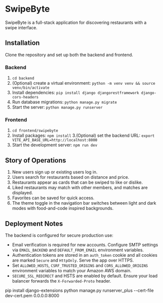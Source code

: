 # SwipeByte

SwipeByte is a full-stack application for discovering restaurants with a swipe interface.

## Installation

Clone the repository and set up both the backend and frontend.

### Backend
1. `cd backend`
2. (Optional) create a virtual environment: `python -m venv venv && source venv/bin/activate`
3. Install dependencies: `pip install django djangorestframework django-cors-headers`
4. Run database migrations: `python manage.py migrate`
5. Start the server: `python manage.py runserver`

### Frontend
1. `cd frontend/swipebyte`
2. Install packages: `npm install`
3.(Optional) set the backend URL: `export VITE_API_BASE_URL=http://localhost:8000`
4. Start the development server: `npm run dev`


## Story of Operations
1. New users sign up or existing users log in.
2. Users search for restaurants based on distance and price.
3. Restaurants appear as cards that can be swiped to like or dislike.
4. Liked restaurants may match with other members, and matches are displayed.
5. Favorites can be saved for quick access.
6. The theme toggle in the navigation bar switches between light and dark modes with food-and-code inspired backgrounds.

## Deployment Notes

The backend is configured for secure production use:

* Email verification is required for new accounts. Configure SMTP settings via
  ``EMAIL_BACKEND`` and ``DEFAULT_FROM_EMAIL`` environment variables.
* Authentication tokens are stored in an ``auth_token`` cookie and all cookies
  are marked ``Secure`` and ``HttpOnly``. Serve the app over HTTPS.
* Set ``ALLOWED_HOSTS``, ``CSRF_TRUSTED_ORIGINS`` and ``CORS_ALLOWED_ORIGINS``
  environment variables to match your Amazon AWS domain.
* ``SECURE_SSL_REDIRECT`` and HSTS are enabled by default. Ensure your load
  balancer forwards the ``X-Forwarded-Proto`` header.

pip install django-extensions
python manage.py runserver_plus --cert-file dev-cert.pem 0.0.0.0:8000
